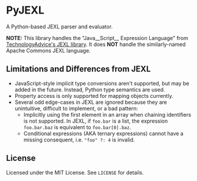 # PyJEXL

A Python-based JEXL parser and evaluator.

__NOTE:__ This library handles the "Java__Script__ Expression Language" from
[TechnologyAdvice's JEXL library][jexl]. It does __NOT__ handle the
similarly-named Apache Commons JEXL language.

[jexl]: https://github.com/TechnologyAdvice/Jexl

## Limitations and Differences from JEXL

- JavaScript-style implicit type conversions aren't supported, but may be added
  in the future. Instead, Python type semantics are used.
- Property access is only supported for mapping objects currently.
- Several odd edge-cases in JEXL are ignored because they are unintuitive,
  difficult to implement, or a bad pattern:
  - Implicitly using the first element in an array when chaining identifiers
    is not supported. In JEXL, if `foo.bar` is a list, the expression
    `foo.bar.baz` is equivalent to `foo.bar[0].baz`.
  - Conditional expressions (AKA ternary expressions) cannot have a missing
    consequent, i.e. `"foo" ?: 4` is invalid.

## License

Licensed under the MIT License. See `LICENSE` for details.
